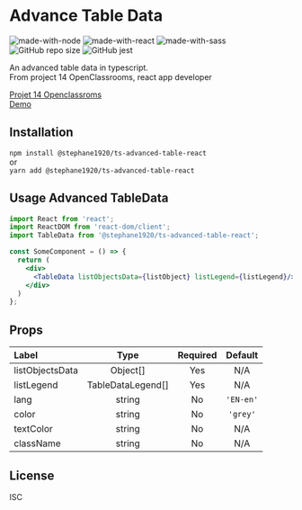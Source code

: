 # Advance Table Data
![made-with-node](https://img.shields.io/badge/Node.js-43853D?style=for-the-badge&logo=node.js&logoColor=white) ![made-with-react](https://img.shields.io/badge/-ReactJs-61DAFB?style=for-the-badge&logo=react&logoColor=FFFFFF) ![made-with-sass](	https://img.shields.io/badge/Sass-CC6699?style=for-the-badge&logo=sass&logoColor=white) 
![GitHub repo size](https://img.shields.io/github/repo-size/StephaneLi/lib_typescript-advanced-table-react)
![GitHub jest](https://img.shields.io/badge/coverage-100%25-yellow)  

An advanced table data in typescript.  
From project 14 OpenClassrooms, react app developer  
  
[Projet 14 Openclassroms](https://github.com/StephaneLi/StephaneLieumont_14_03062022)  
[Demo](https://stephaneli.github.io/lib_typescript-advanced-table-react/)

## Installation
```npm install @stephane1920/ts-advanced-table-react```  
or  
```yarn add @stephane1920/ts-advanced-table-react```

## Usage Advanced TableData
```jsx
import React from 'react';
import ReactDOM from 'react-dom/client';
import TableData from '@stephane1920/ts-advanced-table-react';

const SomeComponent = () => {
  return (
    <div>
      <TableData listObjectsData={listObject} listLegend={listLegend}/>
    </div>
  )
};
```

## Props
|Label|Type|Required|Default|
|:----|:----:|:------:|:----:|
|listObjectsData| Object[] | Yes | N/A |
|listLegend| TableDataLegend[] | Yes | N/A |
|lang| string | No | ```'EN-en'``` |
|color| string | No | ```'grey'``` |
|textColor| string | No | N/A |
|className| string | No | N/A |

## License  
ISC